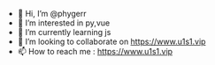 - 👋 Hi, I’m @phygerr
- 👀 I’m interested in py,vue
- 🌱 I’m currently learning js
- 💞️ I’m looking to collaborate on <https://www.u1s1.vip>
- 📫 How to reach me : <https://www.u1s1.vip>

<!---
phygerr/phygerr is a ✨ special ✨ repository because its `README.md` (this file) appears on your GitHub profile.
You can click the Preview link to take a look at your changes.
--->
